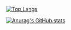 [![Top Langs](https://github-readme-stats.vercel.app/api/top-langs/?username=miyazaki-games&layout=compact&theme=onedark)](https://github.com/anuraghazra/github-readme-stats)

[![Anurag's GitHub stats](https://github-readme-stats.vercel.app/api?username=miyazaki-games&theme=onedark&show_icons=true)](https://github.com/anuraghazra/github-readme-stats)
